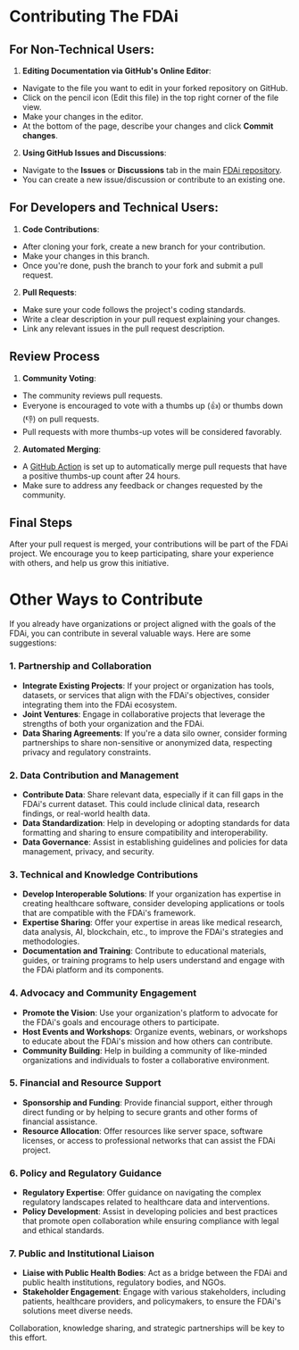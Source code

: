 # Contributing The FDAi

## For Non-Technical Users:

1. **Editing Documentation via GitHub's Online Editor**:
  - Navigate to the file you want to edit in your forked repository on GitHub.
  - Click on the pencil icon (Edit this file) in the top right corner of the file view.
  - Make your changes in the editor.
  - At the bottom of the page, describe your changes and click **Commit changes**.

2. **Using GitHub Issues and Discussions**:
  - Navigate to the **Issues** or **Discussions** tab in the main [FDAi repository](https://github.com/FDA-AI/FDAi).
  - You can create a new issue/discussion or contribute to an existing one.

## For Developers and Technical Users:

1. **Code Contributions**:
  - After cloning your fork, create a new branch for your contribution.
  - Make your changes in this branch.
  - Once you're done, push the branch to your fork and submit a pull request.

2. **Pull Requests**:
  - Make sure your code follows the project's coding standards.
  - Write a clear description in your pull request explaining your changes.
  - Link any relevant issues in the pull request description.

## Review Process

1. **Community Voting**:
  - The community reviews pull requests.
  - Everyone is encouraged to vote with a thumbs up (👍) or thumbs down (👎) on pull requests.
  - Pull requests with more thumbs-up votes will be considered favorably.

2. **Automated Merging**:
  - A [GitHub Action](/.voting.yml) is set up to automatically merge pull requests that have a positive thumbs-up count after 24 hours.
  - Make sure to address any feedback or changes requested by the community.

## Final Steps

After your pull request is merged, your contributions will be part of the FDAi project. We encourage you to keep participating, share your experience with others, and help us grow this initiative.

# Other Ways to Contribute

If you already have organizations or project aligned with the goals of the FDAi, you can contribute in several valuable ways. Here are some suggestions:

### 1. Partnership and Collaboration
- **Integrate Existing Projects**: If your project or organization has tools, datasets, or services that align with the FDAi's objectives, consider integrating them into the FDAi ecosystem.
- **Joint Ventures**: Engage in collaborative projects that leverage the strengths of both your organization and the FDAi.
- **Data Sharing Agreements**: If you're a data silo owner, consider forming partnerships to share non-sensitive or anonymized data, respecting privacy and regulatory constraints.

### 2. Data Contribution and Management
- **Contribute Data**: Share relevant data, especially if it can fill gaps in the FDAi's current dataset. This could include clinical data, research findings, or real-world health data.
- **Data Standardization**: Help in developing or adopting standards for data formatting and sharing to ensure compatibility and interoperability.
- **Data Governance**: Assist in establishing guidelines and policies for data management, privacy, and security.

### 3. Technical and Knowledge Contributions
- **Develop Interoperable Solutions**: If your organization has expertise in creating healthcare software, consider developing applications or tools that are compatible with the FDAi's framework.
- **Expertise Sharing**: Offer your expertise in areas like medical research, data analysis, AI, blockchain, etc., to improve the FDAi's strategies and methodologies.
- **Documentation and Training**: Contribute to educational materials, guides, or training programs to help users understand and engage with the FDAi platform and its components.

### 4. Advocacy and Community Engagement
- **Promote the Vision**: Use your organization's platform to advocate for the FDAi's goals and encourage others to participate.
- **Host Events and Workshops**: Organize events, webinars, or workshops to educate about the FDAi's mission and how others can contribute.
- **Community Building**: Help in building a community of like-minded organizations and individuals to foster a collaborative environment.

### 5. Financial and Resource Support
- **Sponsorship and Funding**: Provide financial support, either through direct funding or by helping to secure grants and other forms of financial assistance.
- **Resource Allocation**: Offer resources like server space, software licenses, or access to professional networks that can assist the FDAi project.

### 6. Policy and Regulatory Guidance
- **Regulatory Expertise**: Offer guidance on navigating the complex regulatory landscapes related to healthcare data and interventions.
- **Policy Development**: Assist in developing policies and best practices that promote open collaboration while ensuring compliance with legal and ethical standards.

### 7. Public and Institutional Liaison
- **Liaise with Public Health Bodies**: Act as a bridge between the FDAi and public health institutions, regulatory bodies, and NGOs.
- **Stakeholder Engagement**: Engage with various stakeholders, including patients, healthcare providers, and policymakers, to ensure the FDAi's solutions meet diverse needs.

Collaboration, knowledge sharing, and strategic partnerships will be key to this effort.


